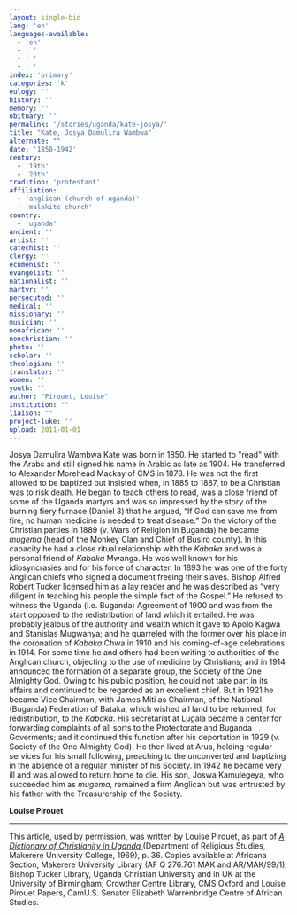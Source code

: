```yaml
---
layout: single-bio
lang: 'en'
languages-available:
  - 'en'
  - ' '
  - ' '
  - ' '
index: 'primary'
categories: 'k'
eulogy: ''
history: ''
memory: ''
obituary: ''
permalink: '/stories/uganda/kate-josya/'
title: "Kate, Josya Damulira Wambwa"
alternate: ""
date: '1850-1942'
century:
  - '19th'
  - '20th'
tradition: 'protestant'
affiliation:
  - 'anglican (church of uganda)'
  - 'malakite church'
country:
  - 'uganda'
ancient: ''
artist: ''
catechist: ''
clergy: ''
ecumenist: ''
evangelist: ''
nationalist: ''
martyr: ''
persecuted: ''
medical: ''
missionary: ''
musician: ''
nonafrican: ''
nonchristian: ''
photo: ''
scholar: ''
theologian: ''
translator: ''
women: ''
youth: ''
author: "Pirouet, Louise"
institution: ""
liaison: ""
project-luke: ''
upload: 2011-01-01
---
```




Josya Damulira Wambwa Kate was born in 1850. He started to "read" with the Arabs and still signed his name in Arabic as late as 1904. He transferred to Alexander Morehead Mackay of CMS in 1878. He was not the first allowed to be baptized but insisted when, in 1885 to 1887, to be a Christian was to risk death. He began to teach others to read, was a close friend of some of the Uganda martyrs and was so impressed by the story of the burning fiery furnace (Daniel 3) that he argued, “If God can save me from fire, no human medicine is needed to treat disease.” On the victory of the Christian parties in 1889 (v. Wars of Religion in Buganda) he became *mugema* (head of the Monkey Clan and Chief of Busiro county). In this capacity he had a close ritual relationship with the *Kabaka* and was a personal friend of *Kabaka* Mwanga. He was well known for his idiosyncrasies and for his force of character. In 1893 he was one of the forty Anglican chiefs who signed a document freeing their slaves. Bishop Alfred Robert Tucker licensed him as a lay reader and he was described as “very diligent in teaching his people the simple fact of the Gospel.” He refused to witness the Uganda (i.e. Buganda) Agreement of 1900 and was from the start opposed to the redistribution of land which it entailed. He was probably jealous of the authority and wealth which it gave to Apolo Kagwa and Stanislas Mugwanya; and he quarreled with the former over his place in the coronation of *Kabaka* Chwa in 1910 and his coming-of-age celebrations in 1914. For some time he and others had been writing to authorities of the Anglican church, objecting to the use of medicine by Christians; and in 1914 announced the formation of a separate group, the Society of the One Almighty God. Owing to his public position, he could not take part in its affairs and continued to be regarded as an excellent chief. But in 1921 he became Vice Chairman, with James Miti as Chairman, of the National (Buganda) Federation of Bataka, which wished all land to be returned, for redistribution, to the *Kabaka*. His secretariat at Lugala became a center for forwarding complaints of all sorts to the Protectorate and Buganda Goverments; and it continued this function after his deportation in 1929 (v. Society of the One Almighty God). He then lived at Arua, holding regular services for his small following, preaching to the unconverted and baptizing in the absence of a regular minister of his Society. In 1942 he became very ill and was allowed to return home to die. His son, Joswa Kamulegeya, who succeeded him as *mugema*, remained a firm Anglican but was entrusted by his father with the Treasurership of the Society.

**Louise Pirouet**

---

This article, used by permission, was written by Louise Pirouet, as part of *[A Dictionary of Christianity in Uganda ](../pirouet-foreword/)*(Department of Religious Studies, Makerere University College, 1969), p. 36. Copies available at Africana Section, Makerere University Library (AF Q 276.761 MAK and AR/MAK/99/1); Bishop Tucker Library, Uganda Christian University and in UK at the University of Birmingham; Crowther Centre Library, CMS Oxford and Louise Pirouet Papers, CamU.S. Senator Elizabeth Warrenbridge Centre of African Studies.